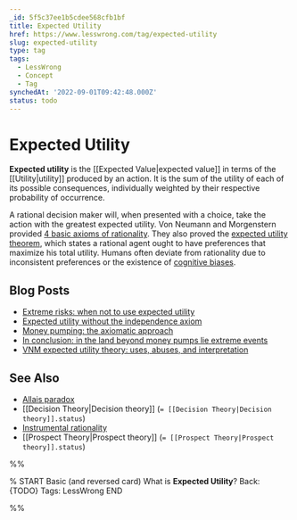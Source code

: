 ```yaml
---
_id: 5f5c37ee1b5cdee568cfb1bf
title: Expected Utility
href: https://www.lesswrong.com/tag/expected-utility
slug: expected-utility
type: tag
tags:
  - LessWrong
  - Concept
  - Tag
synchedAt: '2022-09-01T09:42:48.000Z'
status: todo
---
```


# Expected Utility

**Expected utility** is the [[Expected Value|expected value]] in terms of the [[Utility|utility]] produced by an action. It is the sum of the utility of each of its possible consequences, individually weighted by their respective probability of occurrence.

A rational decision maker will, when presented with a choice, take the action with the greatest expected utility. Von Neumann and Morgenstern provided [4 basic axioms of rationality](http://en.wikipedia.org/wiki/Von_Neumann%E2%80%93Morgenstern_utility_theorem#The_axioms). They also proved the [expected utility theorem](http://web.archive.org/web/20070221104329/http://www.econ.hku.hk/~wsuen/uncertainty/eu.pdf), which states a rational agent ought to have preferences that maximize his total utility. Humans often deviate from rationality due to inconsistent preferences or the existence of [cognitive biases](http://wiki.lesswrong.com/wiki/Bias).

## Blog Posts

- [Extreme risks: when not to use expected utility](http://lesswrong.com/lw/1cv/extreme_risks_when_not_to_use_expected_utility/)
- [Expected utility without the independence axiom](http://lesswrong.com/lw/1d5/expected_utility_without_the_independence_axiom/)
- [Money pumping: the axiomatic approach](http://lesswrong.com/lw/1dr/money_pumping_the_axiomatic_approach/)
- [In conclusion: in the land beyond money pumps lie extreme events](http://lesswrong.com/lw/1ga/in_conclusion_in_the_land_beyond_money_pumps_lie/)
- [VNM expected utility theory: uses, abuses, and interpretation](http://lesswrong.com/lw/244/vnm_expected_utility_theory_uses_abuses_and/)

## See Also

- [Allais paradox](https://wiki.lesswrong.com/wiki/Allais_paradox)
- [[Decision Theory|Decision theory]] (`= [[Decision Theory|Decision theory]].status`)
- [Instrumental rationality](https://wiki.lesswrong.com/wiki/Instrumental_rationality)
- [[Prospect Theory|Prospect theory]] (`= [[Prospect Theory|Prospect theory]].status`)


%%

% START
Basic (and reversed card)
What is **Expected Utility**?
Back: {TODO}
Tags: LessWrong
END

%%
	
